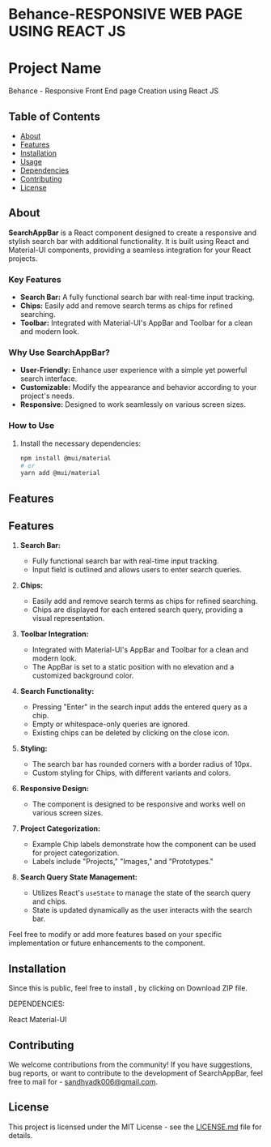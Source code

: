 # Behance-RESPONSIVE WEB PAGE USING REACT JS

 # Project Name

Behance - Responsive Front End page Creation using React JS

## Table of Contents
- [About](#about)
- [Features](#features)
- [Installation](#installation)
- [Usage](#usage)
- [Dependencies](#dependencies)
- [Contributing](#contributing)
- [License](#license)

## About

**SearchAppBar** is a React component designed to create a responsive and stylish search bar with additional functionality. It is built using React and Material-UI components, providing a seamless integration for your React projects.

### Key Features

- **Search Bar:** A fully functional search bar with real-time input tracking.
- **Chips:** Easily add and remove search terms as chips for refined searching.
- **Toolbar:** Integrated with Material-UI's AppBar and Toolbar for a clean and modern look.

### Why Use SearchAppBar?

- **User-Friendly:** Enhance user experience with a simple yet powerful search interface.
- **Customizable:** Modify the appearance and behavior according to your project's needs.
- **Responsive:** Designed to work seamlessly on various screen sizes.

### How to Use

1. Install the necessary dependencies:

   ```bash
   npm install @mui/material
   # or
   yarn add @mui/material


## Features


## Features

1. **Search Bar:**
   - Fully functional search bar with real-time input tracking.
   - Input field is outlined and allows users to enter search queries.

2. **Chips:**
   - Easily add and remove search terms as chips for refined searching.
   - Chips are displayed for each entered search query, providing a visual representation.

3. **Toolbar Integration:**
   - Integrated with Material-UI's AppBar and Toolbar for a clean and modern look.
   - The AppBar is set to a static position with no elevation and a customized background color.

4. **Search Functionality:**
   - Pressing "Enter" in the search input adds the entered query as a chip.
   - Empty or whitespace-only queries are ignored.
   - Existing chips can be deleted by clicking on the close icon.

5. **Styling:**
   - The search bar has rounded corners with a border radius of 10px.
   - Custom styling for Chips, with different variants and colors.

6. **Responsive Design:**
   - The component is designed to be responsive and works well on various screen sizes.

7. **Project Categorization:**
   - Example Chip labels demonstrate how the component can be used for project categorization.
   - Labels include "Projects," "Images," and "Prototypes."

8. **Search Query State Management:**
   - Utilizes React's `useState` to manage the state of the search query and chips.
   - State is updated dynamically as the user interacts with the search bar.

Feel free to modify or add more features based on your specific implementation or future enhancements to the component.

## Installation

Since this is public, feel free to install , by clicking on Download ZIP file.



DEPENDENCIES:

React
Material-UI

## Contributing

We welcome contributions from the community! If you have suggestions, bug reports, or want to contribute to the development of SearchAppBar, feel free to mail for - sandhyadk006@gmail.com.


## License

This project is licensed under the MIT License - see the [LICENSE.md](LICENSE.md) file for details.








